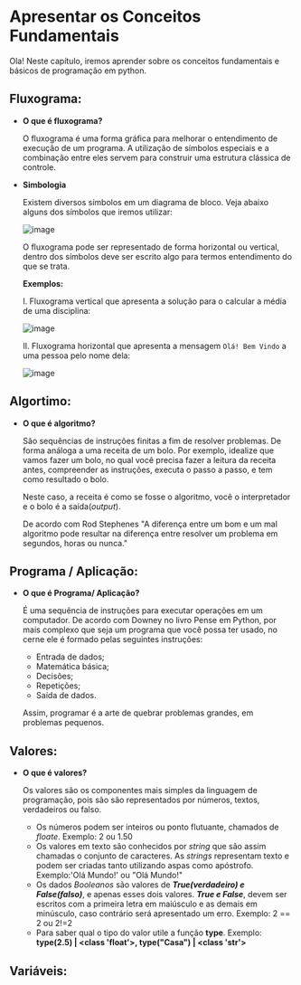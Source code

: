 # Apresentar os Conceitos Fundamentais
Ola! Neste capítulo, iremos aprender sobre os conceitos fundamentais e básicos de programação em python.


## Fluxograma:

* **O que é fluxograma?**

  O fluxograma é uma forma gráfica para melhorar o entendimento de execução de um programa. A utilização de símbolos especiais e a combinação entre eles servem para construir uma estrutura clássica de controle.
    
* **Simbologia**

  Existem diversos símbolos em um diagrama de bloco. Veja abaixo alguns dos símbolos que iremos utilizar:

  ![image](https://github.com/ClaudioLuan/PythonBasico/assets/103973628/19c8290d-95d4-45d4-adde-3a46868f8f6d)


  O fluxograma pode ser representado de forma horizontal ou vertical, dentro dos símbolos deve ser escrito algo para termos entendimento do que se trata. 

  **Exemplos:**

  I. Fluxograma vertical que apresenta a solução para o calcular a média de uma disciplina:

  ![image](https://github.com/ClaudioLuan/PythonBasico/assets/103973628/d151b6bd-6291-491c-9cd9-55cced72d9ef)

  II. Fluxograma horizontal que apresenta a mensagem ```Olá! Bem Vindo``` a uma pessoa pelo nome dela:

  ![image](https://github.com/ClaudioLuan/PythonBasico/assets/103973628/d44a9566-56da-4938-bbf8-ec2ee8910c8f)


## Algortimo:

* **O que é algoritmo?**
  
  São sequências de instruções finitas a fim de resolver problemas. De forma análoga a uma receita de um bolo.
  Por exemplo, idealize que vamos fazer um bolo, no qual você precisa fazer a leitura da receita antes, compreender as instruções, executa
  o passo a passo, e tem como resultado o bolo.

  Neste caso, a receita é como se fosse o algoritmo, você o interpretador e o bolo é a saída(*output*).

  De acordo com Rod Stephenes "A diferença entre um bom e um mal algoritmo pode resultar na diferença entre resolver um
  problema em segundos, horas ou nunca."
  

## Programa / Aplicação:

* **O que é Programa/ Aplicação?**

  É uma sequência de instruções para executar operações em um computador. De acordo com Downey no livro Pense em Python, por mais
  complexo que seja um programa que você possa ter usado, no cerne ele é formado pelas seguintes instruções:

    * Entrada de dados;
    * Matemática básica;
    * Decisões;
    * Repetições;
    * Saída de dados.

  Assim, programar é a arte de quebrar problemas grandes, em problemas pequenos.
  
## Valores:

* **O que é valores?**

  Os valores são os componentes mais simples da linguagem de programação, pois são são representados por números, textos, verdadeiros ou falso.
    * Os números podem ser inteiros ou ponto flutuante, chamados de *floate*. Exemplo: 2 ou 1.50
    * Os valores em texto são conhecidos por *string* que são assim chamadas o conjunto de caracteres. As *strings* representam texto e podem ser criadas tanto utilizando aspas como apóstrofo. Exemplo:'Olá Mundo!' ou "Olá Mundo!"
    * Os dados *Booleanos* são valores de ***True(verdadeiro) e False(falso)***, e apenas esses dois valores. ***True e False***, devem ser escritos com a primeira letra em maiúsculo e as demais em minúsculo, caso contrário será apresentado um erro. Exemplo: 2 == 2 ou 2!=2    
    * Para saber qual o tipo do valor utile a função **type**. Exemplo: **type(2.5) | <class 'float'>, type("Casa") | <class 'str'>**
      

## Variáveis:



